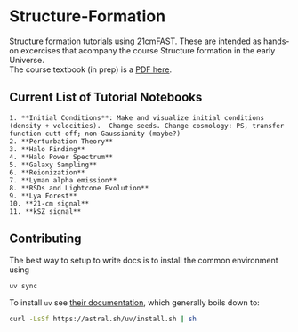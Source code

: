 # Structure-Formation
Structure formation tutorials using 21cmFAST.  These are intended as hands-on excercises 
that acompany the course Structure formation in the early Universe.  
The course textbook (in prep) is a [PDF here](/course_notes.pdf).

## Current List of Tutorial Notebooks

    1. **Initial Conditions**: Make and visualize initial conditions (density + velocities).  Change seeds. Change cosmology: PS, transfer function cutt-off; non-Gaussianity (maybe?)
    2. **Perturbation Theory**
    3. **Halo Finding**
    4. **Halo Power Spectrum**
    5. **Galaxy Sampling**
    6. **Reionization**
    7. **Lyman alpha emission**
    8. **RSDs and Lightcone Evolution**
    9. **Lya Forest**
    10. **21-cm signal**
    11. **kSZ signal**

## Contributing

The best way to setup to write docs is to install the common environment using

```bash
uv sync
```

To install `uv` see [their documentation](https://docs.astral.sh/uv/getting-started/installation/),
which generally boils down to:

```bash
curl -LsSf https://astral.sh/uv/install.sh | sh
```
